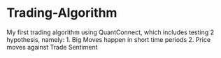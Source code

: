 # Trading-Algorithm
My first trading algorithm using QuantConnect, which includes testing 2 hypothesis, namely:
    1. Big Moves happen in short time periods
    2. Price moves against Trade Sentiment
